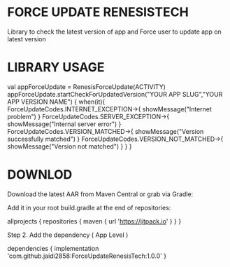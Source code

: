 # FORCE UPDATE RENESISTECH

Library to check the latest version of app and Force user to update app on latest version


# LIBRARY USAGE

 val appForceUpdate = RenesisForceUpdate(ACTIVITY)
 appForceUpdate.startCheckForUpdatedVersion("YOUR APP SLUG","YOUR APP VERSION NAME") {
 	when(it){
 		ForceUpdateCodes.INTERNET_EXCEPTION->{
			showMessage("Internet problem")
		}
		ForceUpdateCodes.SERVER_EXCEPTION->{
			showMessage("Internal server error")
		}
		ForceUpdateCodes.VERSION_MATCHED->{
			showMessage("Version  successfully matched")
		}
		ForceUpdateCodes.VERSION_NOT_MATCHED->{
			showMessage("Version not matched")
		}
		}
	}



# DOWNLOD

Download the latest AAR from Maven Central or grab via Gradle:

Add it in your root build.gradle at the end of repositories:

allprojects {
	repositories {
		maven { url 'https://jitpack.io' }
		}
	}
  
Step 2. Add the dependency ( App Level )

dependencies {
	implementation 'com.github.jaidi2858:ForceUpdateRenesisTech:1.0.0'
	}
  
  
